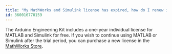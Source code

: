 ```yaml
---
title: "My MathWorks and Simulink license has expired, how do I renew it?"
id: 360016770159
---
```


The Arduino Engineering Kit includes a one-year individual license for MATLAB and Simulink for free. If you wish to continue using MATLAB or Simulink after the trial period, you can purchase a new license in the [MathWorks Store](https://mathworks.com/store/).
